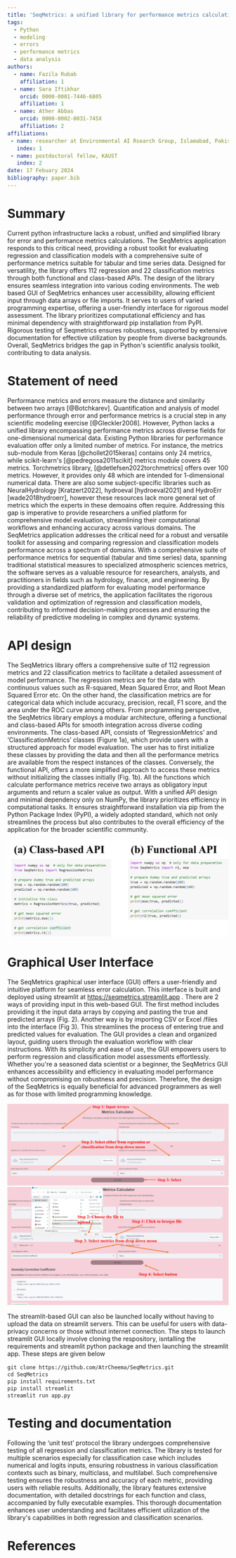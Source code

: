 ```yaml
---
title: 'SeqMetrics: a unified library for performance metrics calculation in Python'
tags:
  - Python
  - modeling
  - errors
  - performance metrics
  - data analysis
authors:
  - name: Fazila Rubab
    affiliation: 1
  - name: Sara Iftikhar
    orcid: 0000-0001-7446-6805
    affiliation: 1
  - name: Ather Abbas
    orcid: 0000-0002-0031-745X
    affiliation: 2
affiliations:
 - name: researcher at Environmental AI Rsearch Group, Islamabad, Pakistan
   index: 1
 - name: postdoctoral fellow, KAUST
   index: 2
date: 17 Febuary 2024
bibliography: paper.bib
---
```


# Summary
Current python infrastructure lacks a robust, unified and simplified library for 
error and performance metrics calculations. The SeqMetrics application responds 
to this critical need, providing a robust toolkit for evaluating regression and 
classification models with a comprehensive suite of performance metrics suitable 
for tabular and time series data. Designed for versatility, the library offers 
112 regression and 22 classification metrics through both functional and 
class-based APIs. The design of the library ensures seamless integration into 
various coding environments. The web based GUI of SeqMetrics enhances user 
accessibility, allowing efficient input through data arrays or file imports. 
It serves to users of varied programming expertise, offering a user-friendly 
interface for rigorous model assessment. The library prioritizes computational 
efficiency and has minimal dependency with straightforward pip installation 
from PyPI. Rigorous testing of Seqmetrics ensures robustness, supported by extensive 
documentation for effective utilization by people from diverse backgrounds. 
Overall, SeqMetrics bridges the gap in Python's scientific analysis toolkit, 
contributing to data analysis.

# Statement of need
Performance metrics and errors measure the distance and similarity between 
two arrays [@Botchkarev]. Quantification and analysis of model performance 
through error and performance metrics is a crucial step in any scientific 
modeling exercise [@Gleckler2008]. However, Python 
lacks a unified library encompassing performance metrics across diverse fields
for one-dimensional numerical data. 
Existing Python libraries for performance evaluation offer only a limited number of metrics. 
For instance, the metrics sub-module from Keras [@chollet2015keras] contains only 24 metrics, 
while scikit-learn's [@pedregosa2011scikit] metrics module covers 45 metrics. Torchmetrics library, [@detlefsen2022torchmetrics] 
offers over 100 metrics. However, it provides only 48 which are intended
for 1-dimensional numerical data. There are also some subject-specific
libraries such as NeuralHydrology [Kratzert2022], hydroeval [hydroeval2021] and HydroErr [wade2018hydroerr], however these resources
lack more general set of metrics which the experts in these demoains often require. 
Addressing this gap is imperative to provide 
researchers a unified platform for 
comprehensive model evaluation, streamlining their computational workflows and 
enhancing accuracy across various domains. The SeqMetrics application addresses 
the critical need for a robust and versatile toolkit for assessing and comparing 
regression and classification models performance across a spectrum of domains. 
With a comprehensive suite of performance metrics for sequential (tabular and 
time series) data, spanning traditional statistical measures to specialized 
atmospheric sciences metrics, the software serves as a valuable resource for 
researchers, analysts, and practitioners in fields such as hydrology, finance, 
and engineering.   By providing a standardized platform for evaluating model performance 
through a diverse set of metrics, the application facilitates the rigorous 
validation and optimization of regression and classification models, contributing 
to informed decision-making processes and ensuring the reliability of predictive 
modeling in complex and dynamic systems.

# API design
The SeqMetrics library offers a comprehensive suite of 112 regression metrics 
and 22 classification metrics to facilitate a detailed assessment of model performance. 
The regression metrics are for the data with continuous values such as R-squared, 
Mean Squared Error, and Root Mean Squared Error etc. On the other hand, the 
classification metrics are for categorical data which include accuracy, 
precision, recall, F1 score, and the area under the ROC curve among others. 
From programming perspective, the SeqMetrics library employs a modular architecture, 
offering a functional and class-based APIs for smooth integration across diverse 
coding environments. The class-based API, consists of ‘RegressionMetrics’ and 
‘ClassificationMetrics’ classes (Figure 1a), which provide users with a structured 
approach for model evaluation. The user has to first initialize these classes by 
providing the data and then all the performance metrics are available from the 
respect instances of the classes. Conversely, the functional API, offers a more 
simplified approach to access these metrics without initializing the classes 
initially (Fig. 1b). All the functions which calculate performance metrics 
receive two arrays as obligatory input arguments and return a scaler value 
as output. With a unified API design and minimal dependency only on NumPy, 
the library prioritizes efficiency in computational tasks. It ensures 
straightforward installation via pip from the Python Package Index (PyPI), 
a widely adopted standard, which not only streamlines the process but also
contributes to the overall efficiency of the application for the broader 
scientific community.

![**Comparison of class-based and functional API**](fig1.jpg)

# Graphical User Interface
The SeqMetrics graphical user interface (GUI) offers a user-friendly and intuitive 
platform for seamless error calculation. This interface is built and deployed using 
streamlit at https://seqmetrics.streamlit.app . There are 2 ways of providing input 
in this web-based GUI. The first method includes 
providing it the input data arrays by copying and pasting the true and predicted 
arrays (Fig. 2). Another way is by importing CSV or Excel /files into the 
interface (Fig 3). This streamlines the process of entering true and predicted 
values for evaluation. The GUI provides a clean and organized layout, guiding 
users through the evaluation workflow with clear instructions. With its simplicity 
and ease of use, the GUI empowers users to perform regression and classification 
model assessments effortlessly. Whether you're a seasoned data scientist or a 
beginner, the SeqMetrics GUI enhances accessibility and efficiency in evaluating 
model performance without compromising on robustness and precision. Therefore, 
the design of the SeqMetrics is equally beneficial for advanced programmers as 
well as for those with limited programming knowledge. 

![**Method of copying and pasting arrays in SeqMetrics GUI**](fig2.jpg)
![**Method of reading data from files in SeqMetrics GUI**](fig3.jpg)

The streamlit-based GUI can also be launched locally without having to upload
the data on streamlit servers. This can be useful for users with data-privacy
concerns or those without internet connection. The steps to launch streamlit GUI
locally involve cloning the respository, isntalling the requirements and streamlit
python package and then launching the streamlit app. These steps are given below

    git clone https://github.com/AtrCheema/SeqMetrics.git
    cd SeqMetrics
    pip install requirements.txt
    pip install streamlit
    streamlit run app.py

# Testing and documentation
Following the ‘unit test’ protocol the library undergoes comprehensive testing 
of all regression and classification metrics. The library is tested for multiple 
scenarios especially for classification case which includes numerical and logits 
inputs, ensuring robustness in various classification contexts such as binary, 
multiclass, and multilabel. Such comprehensive testing ensures the robustness and 
accuracy of each metric, providing users with reliable results. Additionally, 
the library features extensive documentation, with detailed docstrings for each 
function and class, accompanied by fully executable examples. This thorough 
documentation enhances user understanding and facilitates efficient utilization 
of the library's capabilities in both regression and classification scenarios.

# References
